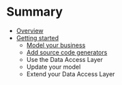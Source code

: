 # Summary

* [Overview](README.md)
* [Getting started](getting_started.md)
   * [Model your business](model_your_business.md)
   * [Add source code generators](add_source_code_generators.md)
   * Use the Data Access Layer
   * Update your model
   * Extend your Data Access Layer

